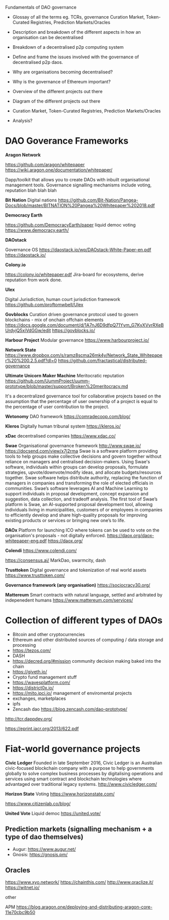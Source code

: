 
Fundamentals of DAO governance
- Glossay of all the terms eg. TCRs, governance Curation Market, Token-Curated Registries, Prediction Markets/Oracles
- Description and breakdown of the different aspects in how an organisation can be decentralised
- Breakdown of a decentralised p2p computing system
- Define and frame the issues involved with the governance of decentralised p2p daos.
- Why are organisations becoming decentralised?
- Why is the governance of Ethereum important?
- Overview of the different projects out there
- Diagram of the different projects out there
- Curation Market, Token-Curated Registries, Prediction Markets/Oracles

- Analysis?

# DAO Goverance Frameworks

**Aragon Network**

https://github.com/aragon/whitepaper
https://wiki.aragon.one/documentation/whitepaper/

Dapp/toolkit that allows you to create DAOs with inbuilt organisational management tools. Governance signalling mechanisms include voting, reputation blah blah blah

**Bit Nation**
Digital nations
https://github.com/Bit-Nation/Pangea-Docs/blob/master/BITNATION%20Pangea%20Whitepaper%202018.pdf

**Democracy Earth**

https://github.com/DemocracyEarth/paper
liquid democ voting
https://www.democracy.earth/

**DAOstack**

Governance OS
https://daostack.io/wp/DAOstack-White-Paper-en.pdf
https://daostack.io/

**Colony.io**

https://colony.io/whitepaper.pdf
Jira-board for ecosystems, derive reputation from work done.

**Ulex**

Digital Jurisdiction, human court jurisdiction framework
https://github.com/proftomwbell/Ulex

**Govblocks**
Curation driven governance protocol used to govern blockchains - mix of onchain offchain elements
https://docs.google.com/document/d/1A7nJ6D9dfpQ71Yym_G7KyXVvrRXeBUrdyjQ5xiVdGGw/edit
https://govblocks.io/

**Harbour Project**
Modular governance
https://www.harbourproject.io/

**Network State**
https://www.dropbox.com/s/ramz8scma26mk4y/Network_State_Whitepaper%20%200.2.5.pdf?dl=0
https://github.com/fractastical/distributed-governance

**Ultimate Unicorn Maker Machine**
Meritocratic reputation
https://github.com/UummProject/uumm-prototype/blob/master/support/Broken%20meritocracy.md

It's a decentralized governance tool for collaborative projects based on the assumption that the percentage of user ownership of a project is equal to the percentage of user contribution to the project.

**Wetonomy**
DAO framework
https://comradecoop.com/blog/

**Kleros**
Digitally human tribunal system
https://kleros.io/

**xDac**
decentralised companies
https://www.xdac.co/

**Swae**
Organisational governance framework
http://www.swae.io/
https://docsend.com/view/x7j2rma
Swae is a software platform providing tools to help groups make collective decisions and govern together without reliance on managers and centralised decision-makers. Using Swae's software, individuals within groups can develop proposals, formulate strategies, upvote/downvote/modify ideas, and allocate budgets/resources together. Swae software helps distribute authority, replacing the function of managers in companies and transforming the role of elected officials in communities. Swae’s software leverages AI and Machine Learning to support individuals in proposal development, concept expansion and suggestion, data collection, and tradeoff analysis. The first tool of Swae’s platform is Swae, an AI-supported proposal development tool, allowing individuals living in municipalities, customers of or employees in companies to efficiently develop and share high-quality proposals for improving existing products or services or bringing new one’s to life. 

**DAOx**
Platform for launching ICO where tokens can be used to vote on the organisation's proposals - not digitally enforced. 
https://daox.org/daox-whitepaper-eng.pdf
https://daox.org/

**Colendi**
https://www.colendi.com/


https://consensus.ai/
MarkDao, swarmcity, dash

**Trusttoken**
Digital governance and tokenization of real world assets
https://www.trusttoken.com/

**Governance framework (any organisation)**
https://sociocracy30.org/

**Mattereum**
Smart contracts with natural language, settled and arbitrated by indepenedent humans
https://www.mattereum.com/services/ 

# Collection of different types of DAOs

- Bitcoin and other cryptocurrencies
- Ethereum and other distributed sources of computing / data storage and processing
- https://tezos.com/
- DASH
- https://decred.org/#mission community decision making baked into the chain
- https://giveth.io/
- Crypto fund management stuff
- https://wavesplatform.com/
- https://district0x.io/
- https://mito.ipci.io/ management of enviromental projects
- exchanges, marketplaces
- ipfs
- Zencash dao https://blog.zencash.com/dao-prototype/

http://tcr.dappdev.org/

https://eprint.iacr.org/2013/622.pdf

# Fiat-world governance projects

**Civic Ledger**
Founded in late September 2016, Civic Ledger is an Australian civic-focused blockchain company with a purpose to help governments globally to solve complex business processes by digitalising operations and services using smart contract and blockchain technologies where advantaged over traditional legacy systems.
http://www.civicledger.com/

**Horizon State**
Voting
https://www.horizonstate.com/

https://www.citizenlab.co/blog/

**United Vote**
Liquid democ
https://united.vote/

## Prediction markets (signalling mechanism + a type of dao themselves)
- Augur: https://www.augur.net/
- Gnosis: https://gnosis.pm/

## Oracles
https://www.xyo.network/
https://chainthis.com/
http://www.oraclize.it/
https://witnet.io/

other

APM https://blog.aragon.one/deploying-and-distributing-aragon-core-11e70cbc9b50
